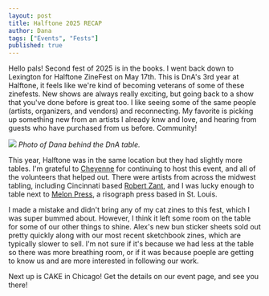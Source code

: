 ```yaml
---
layout: post
title: Halftone 2025 RECAP
author: Dana
tags: ["Events", "Fests"]
published: true
---
```


Hello pals! Second fest of 2025 is in the books. I went back down to Lexington for Halftone ZineFest on May 17th. This is DnA's 3rd year at Halftone, it feels like we're kind of becoming veterans of some of these zinefests. New shows are always really exciting, but going back to a show that you've done before is great too. I like seeing some of the same people (artists, organizers, and vendors) and reconnecting. My favorite is picking up something new from an artists I already knw and love, and hearing from guests who have purchased from us before. Community!

<a href="/assets/img/post/2025_05_17_hzf.jpg"><img src="/assets/img/post/2025_05_17_hzf.jpg"></a> *Photo of Dana behind the DnA table.*

<!--more-->

This year, Halftone was in the same location but they had slightly more tables. I'm grateful to [Cheyenne](https://www.instagram.com/halftonezinefest/) for continuing to host this event, and all of the volunteers that helped out. There were artists from across the midwest tabling, including Cincinnati based [Robert Zant](https://www.instagram.com/robertzant/), and I was lucky enough to table next to [Melon Press](https://www.instagram.com/melonpressstl/), a risograph press based in St. Louis.

I made a mistake and didn't bring any of my cat zines to this fest, which I was super bummed about. However, I think it left some room on the table for some of our other things to shine. Alex's new bun sticker sheets sold out pretty quickly along with our most recent sketchbook zines, which are typically slower to sell. I'm not sure if it's because we had less at the table so there was more breathing room, or if it was because poeple are getting to know us and are more interested in following our work.

Next up is CAKE in Chicago! Get the details on our event page, and see you there!
